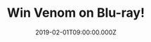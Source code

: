 ---
campaign-uuid: "c-2be6e2d4-ce54-4fd9-855e-09d78743a414"
type: "Competition"
category: "Entertainment"
date: "2019-02-01T09:00:00.000Z"
end-date: "2019-03-01T23:59:00.000Z"
disable-form: false
is_promoted: false
has_entry_page: true
title: "Win Venom on Blu-ray!"
competition-description: "<p>We have in our hands the evolution story of Marvel's\
  \ most enigmatic, complex and badass character - Venom on Blu-ray and we want it\
  \ to give it to you! Eddie Brock (Tom Hardy) is a broken man after he loses everything\
  \ including his job and fiancée. Just when his life is at its lowest, he becomes\
  \ host to an alien symbiote which results in extraordinary superpowers - transforming\
  \ him into Venom.</p>\r\n<p>Want to know what’s next? Enter below for a chance to\
  \ win!</p>"
hero-header: "Win Venom on Blu-ray!"
terms-confirmation: "N/A"
banner-img: "https://assets.expresslyapp.com/asset-611faa0f-3b8f-4f3b-87d5-b813b60d0602.jpg"
logo-left-href: "http://club.expressly.io"
logo-left-image: "https://assets.expresslyapp.com/asset-ec96c35c-a03a-4665-a738-40584a7d8b32.jpg"
logo-left-title: "Expressly Club"
bg-image-hero: "https://assets.expresslyapp.com/asset-f272dbdf-0cc1-497d-ad35-f7d484f00329.jpg"
bg-image-first: "https://assets.expresslyapp.com/asset-71cf64d7-d2b3-409e-8afb-401116f1ac2b.jpg"
section1-content: "<p>Venom’s first full appearance came 30 years ago in The Amazing\
  \ Spider-Man comic book issue #300. Fans fell in love with this outspoken and quirky\
  \ anti-hero, driving the character’s own eponymous series and becoming one of the\
  \ most intriguing, entertaining and popular characters in Marvel history.</p>\r\n\
  <p>This Blu-ray comes with many more features for you to get stuck into: Extended\
  \ Post Credit Scene and Deleted Scenes, Symbiote Secrets, Over an hour of extras\
  \ including: Venom Mode: Trivia Track, Venom Vision… ALSO, you could enjoy Spider-Man:\
  \ Into The Spider-Verse Sneak Peek and an exclusive Eminem music video! Think no\
  \ more and enter the form below for a chance to win and enjoy this amazing movie!</p>"
entry-title: "Win Venom on Blu-ray!"
entry-content: "Enter the draw to win Venom on Blu-ray by completing the form below\
  \ before 23:59 on 1st of March 2019."
has-winner: false
prize-description: "Venom on Blu-ray."
special-conditions: "Multiple entries are allowed up to one every day.\r\nThis competition\
  \ is also available on: https://aaa.nme.com/competitions/\r\nvenom-blu-ray-giveaway"
country-restrictions:
- "GB"
---